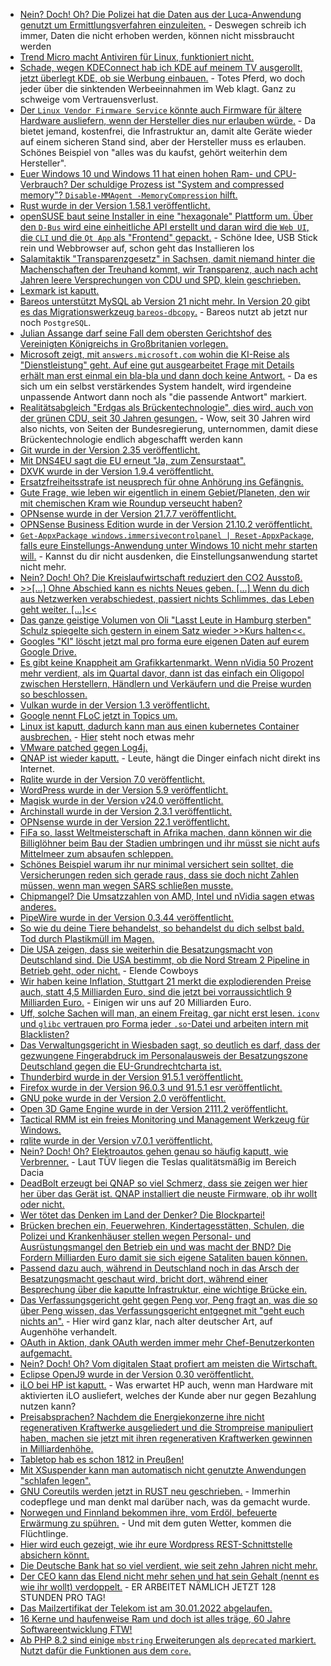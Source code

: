 * [Nein? Doch! Oh? Die Polizei hat die Daten aus der Luca-Anwendung genutzt um Ermittlungsverfahren einzuleiten.](https://blog.fefe.de/?ts=9f176957) - Deswegen schreib ich immer, Daten die nicht erhoben werden, können nicht missbraucht werden
* [Trend Micro macht Antiviren für Linux, funktioniert nicht.](https://blog.fefe.de/?ts=9f1777aa)
* [Schade, wegen KDEConnect hab ich KDE auf meinem TV ausgerollt, jetzt überlegt KDE, ob sie Werbung einbauen.](https://blog.fefe.de/?ts=9f136c16) - Totes Pferd, wo doch jeder über die sinktenden Werbeeinnahmen im Web klagt. Ganz zu schweige vom Vertrauensverlust.
* [Der `Linux Vendor Firmware Service` könnte auch Firmware für ältere Hardware ausliefern, wenn der Hersteller dies nur erlauben würde.](https://www.phoronix.com/scan.php?page=news_item&px=LVFS-Alternative-Firmware) - Da bietet jemand, kostenfrei, die Infrastruktur an, damit alte Geräte wieder auf einem sicheren Stand sind, aber der Hersteller muss es erlauben. Schönes Beispiel von "alles was du kaufst, gehört weiterhin dem Hersteller".
* [Euer Windows 10 und Windows 11 hat einen hohen Ram- und CPU-Verbrauch? Der schuldige Prozess ist "System and compressed memory"? `Disable-MMAgent -MemoryCompression` hilft.](http://woshub.com/memory-compression-process-high-usage-windows-10/)
* [Rust wurde in der Version 1.58.1 veröffentlicht.](https://blog.rust-lang.org/2022/01/20/Rust-1.58.1.html)
* [openSUSE baut seine Installer in eine "hexagonale" Plattform um. Über den `D-Bus` wird eine einheitliche API erstellt und daran wird die `Web UI`, die `CLI` und die `Qt App` als "Frontend" gepackt.](https://www.phoronix.com/scan.php?page=news_item&px=openSUSE-D-Installer) - Schöne Idee, USB Stick rein und Webbrowser auf, schon geht das Installieren los
* [Salamitaktik "Transparenzgesetz" in Sachsen, damit niemand hinter die Machenschaften der Treuhand kommt, wir Transparenz, auch nach acht Jahren leere Versprechungen von CDU und SPD, klein geschrieben.](https://netzpolitik.org/2022/saechsisches-transparenzgesetz-mittelmass-statt-transparenzvorreiter/)
* [Lexmark ist kaputt.](https://www.borncity.com/blog/2022/01/24/kritische-schwachstelle-cve-2021-44738-in-lexmark-druckern-jan-2022/)
* [Bareos unterstützt MySQL ab Version 21 nicht mehr. In Version 20 gibt es das Migrationswerkzeug `bareos-dbcopy`.](https://www.bareos.com/de/end-of-life-fuer-mysql/) - Bareos nutzt ab jetzt nur noch `PostgreSQL`.
* [Julian Assange darf seine Fall dem obersten Gerichtshof des Vereinigten Königreichs in Großbritanien vorlegen.](https://netzpolitik.org/2022/grossbritannien-die-auslieferung-von-assange-kann-vor-das-hoechste-britische-gericht/)
* [Microsoft zeigt, mit `answers.microsoft.com` wohin die KI-Reise als "Dienstleistung" geht. Auf eine gut ausgearbeitet Frage mit Details erhält man erst einmal ein bla-bla und dann doch keine Antwort.](https://www.borncity.com/blog/2022/01/25/wo-gibt-es-support-fr-microsoft-produkte-der-niedergang-von-microsoft-answers/) - Da es sich um ein selbst verstärkendes System handelt, wird irgendeine unpassende Antwort dann noch als "die passende Antwort" markiert.
* [Realitätsabgleich "Erdgas als Brückentechnologie", dies wird, auch von der grünen CDU, seit 30 Jahren gesungen.](https://www.sonnenseite.com/de/energie/erdgas-die-unendlich-lange-bruecke-in-das-solarzeitalter/) - Wow, seit 30 Jahren wird also nichts, von Seiten der Bundesregierung, unternommen, damit diese Brückentechnologie endlich abgeschafft werden kann
* [Git wurde in der Version 2.35 veröffentlicht.](https://www.phoronix.com/scan.php?page=news_item&px=Git-2.35-Released)
* [Mit DNS4EU sagt die EU erneut "Ja, zum Zensurstaat".](https://netzpolitik.org/2022/dns4eu-eu-will-eigenen-dns-server-mit-filterlisten-und-netzsperren/)
* [DXVK wurde in der Version 1.9.4 veröffentlicht.](https://www.phoronix.com/scan.php?page=news_item&px=DXVK-1.9.4-Released)
* [Ersatzfreiheitsstrafe ist neusprech für ohne Anhörung ins Gefängnis.](https://verfassungsblog.de/ohne-anhorung-ins-gefangnis/)
* [Gute Frage, wie leben wir eigentlich in einem Gebiet/Planeten, den wir mit chemischen Kram wie Roundup verseucht haben?](https://netzfrauen.org/2022/01/24/earth-6/)
* [OPNsense wurde in der Version 21.7.7 veröffentlicht.](https://opnsense.org/opnsense-21-7-7-released/)
* [OPNSense Business Edition wurde in der Version 21.10.2 veröffentlicht.](https://opnsense.org/opnsense-business-edition-21-10-2-released/)
* [`Get-AppxPackage windows.immersivecontrolpanel | Reset-AppxPackage`, falls eure Einstellungs-Anwendung unter Windows 10 nicht mehr starten will.](http://woshub.com/settings-app-wont-open-crashes-windows/) - Kannst du dir nicht ausdenken, die Einstellungsanwendung startet nicht mehr.
* [Nein? Doch! Oh? Die Kreislaufwirtschaft reduziert den CO2 Ausstoß.](https://www.sonnenseite.com/de/umwelt/studie-belegt-klimaschutzeffekte-durch-kreislaufwirtschaft/)
* [>>[...] Ohne Abschied kann es nichts Neues geben. [...] Wenn du dich aus Netzwerken verabschiedest, passiert nichts Schlimmes, das Leben geht weiter. [...]<<](https://www.kuketz-blog.de/gutes-leben-mit-dem-netzwerkeffekt/)
* [Das ganze geistige Volumen von Oli "Lasst Leute in Hamburg sterben" Schulz spiegelte sich gestern in einem Satz wieder >>Kurs halten<<.](https://blog.fefe.de/?ts=9f11ebef)
* [Googles "KI" löscht jetzt mal pro forma eure eigenen Daten auf eurem Google Drive.](https://blog.fefe.de/?ts=9f11d96d)
* [Es gibt keine Knappheit am Grafikkartenmarkt. Wenn nVidia 50 Prozent mehr verdient, als im Quartal davor, dann ist das einfach ein Oligopol zwischen Herstellern, Händlern und Verkäufern und die Preise wurden so beschlossen.](https://blog.fefe.de/?ts=9f11d1f4)
* [Vulkan wurde in der Version 1.3 veröffentlicht.](https://www.phoronix.com/scan.php?page=article&item=vulkan-13-2022&num=1)
* [Google nennt FLoC jetzt in Topics um.](https://netzpolitik.org/2022/online-werbung-google-gibt-seine-plaene-fuer-cookie-ersatz-floc-auf/)
* [Linux ist kaputt, dadurch kann man aus einen kubernetes Container ausbrechen.](https://www.bleepingcomputer.com/news/security/linux-kernel-bug-can-let-hackers-escape-kubernetes-containers/) - [Hier](https://www.bleepingcomputer.com/news/security/linux-system-service-bug-gives-root-on-all-major-distros-exploit-released/) steht noch etwas mehr
* [VMware patched gegen Log4j.](https://www.bleepingcomputer.com/news/security/vmware-patch-horizon-servers-against-ongoing-log4j-attacks/)
* [QNAP ist wieder kaputt.](https://www.bleepingcomputer.com/news/security/new-deadbolt-ransomware-targets-qnap-devices-asks-50-btc-for-master-key/) - Leute, hängt die Dinger einfach nicht direkt ins Internet.
* [Rqlite wurde in der Version 7.0 veröffentlicht.](https://www.phoronix.com/scan.php?page=news_item&px=Rqlite-7.0-Released)
* [WordPress wurde in der Version 5.9 veröffentlicht.](https://www.borncity.com/blog/2022/01/26/wordpress-5-9-verfgbar/)
* [Magisk wurde in der Version v24.0 veröffentlicht.](https://github.com/topjohnwu/Magisk/releases/tag/v24.0)
* [Archinstall wurde in der Version 2.3.1 veröffentlicht.](https://www.phoronix.com/scan.php?page=news_item&px=Arch-Linux-Archinstall-2.3.1)
* [OPNsense wurde in der Version 22.1 veröffentlicht.](https://opnsense.org/opnsense-22-1-released/)
* [FiFa so, lasst Weltmeisterschaft in Afrika machen, dann können wir die Billiglöhner beim Bau der Stadien umbringen und ihr müsst sie nicht aufs Mittelmeer zum absaufen schleppen.](https://blog.fefe.de/?ts=9f0fbf5c)
* [Schönes Beispiel warum ihr nur minimal versichert sein solltet, die Versicherungen reden sich gerade raus, dass sie doch nicht Zahlen müssen, wenn man wegen SARS schließen musste.](https://blog.fefe.de/?ts=9f0fac44)
* [Chipmangel? Die Umsatzzahlen von AMD, Intel und nVidia sagen etwas anderes.](https://www.3dcenter.org/news/die-intel-geschaeftsergebnisse-im-vierten-quartal-sowie-gesamtjahr-2021)
* [PipeWire wurde in der Version 0.3.44 veröffentlicht.](https://www.phoronix.com/scan.php?page=news_item&px=PipeWire-0.3.44-Released)
* [So wie du deine Tiere behandelst, so behandelst du dich selbst bald. Tod durch Plastikmüll im Magen.](https://netzfrauen.org/2022/01/27/plastic-31/)
* [Die USA zeigen, dass sie weiterhin die Besatzungsmacht von Deutschland sind. Die USA bestimmt, ob die Nord Stream 2 Pipeline in Betrieb geht, oder nicht.](https://blog.fefe.de/?ts=9f0df39b) - Elende Cowboys
* [Wir haben keine Inflation, Stuttgart 21 merkt die explodierenden Preise auch, statt 4,5 Milliarden Euro, sind die jetzt bei vorraussichtlich 9 Milliarden Euro.](https://blog.fefe.de/?ts=9f0df20e) - Einigen wir uns auf 20 Milliarden Euro.
* [Uff, solche Sachen will man, an einem Freitag, gar nicht erst lesen. `iconv` und `glibc` vertrauen pro Forma jeder `.so`-Datei und arbeiten intern mit Blacklisten?](https://blog.fefe.de/?ts=9f0c6e9e)
* [Das Verwaltungsgericht in Wiesbaden sagt, so deutlich es darf, dass der gezwungene Fingerabdruck im Personalausweis der Besatzungszone Deutschland gegen die EU-Grundrechtcharta ist.](https://tuxproject.de/blog/2022/01/hoffnung-dexit-10-unrechtsstaat-per-fingerabdruck/)
* [Thunderbird wurde in der Version 91.5.1 veröffentlicht.](https://www.borncity.com/blog/2022/01/28/thunderbird-91-5-1/)
* [Firefox wurde in der Version 96.0.3 und 91.5.1 esr veröffentlicht.](https://www.borncity.com/blog/2022/01/28/firefox-96-0-3-und-91-5-1-esr-verfgbar/)
* [GNU poke wurde in der Version 2.0 veröffentlicht.](https://lwn.net/Articles/882965)
* [Open 3D Game Engine wurde in der Version 2111.2 veröffentlicht.](https://www.phoronix.com/scan.php?page=news_item&px=Open-3D-O3DE-2111.2)
* [Tactical RMM ist ein freies Monitoring und Management Werkzeug für Windows.](https://4sysops.com/archives/tactical-rmm-open-source-remote-monitoring-and-management-for-windows/)
* [rqlite wurde in der Version v7.0.1 veröffentlicht.](https://github.com/rqlite/rqlite/releases/tag/v7.0.1)
* [Nein? Doch! Oh? Elektroautos gehen genau so häufig kaputt, wie Verbrenner.](https://www.sonnenseite.com/de/mobilitaet/so-schneiden-e-autos-bei-der-ersten-hauptuntersuchung-ab/) - Laut TÜV liegen die Teslas qualitätsmäßig im Bereich Dacia
* [DeadBolt erzeugt bei QNAP so viel Schmerz, dass sie zeigen wer hier her über das Gerät ist. QNAP installiert die neuste Firmware, ob ihr wollt oder nicht.](https://www.borncity.com/blog/2022/01/28/qnap-probt-zwangsupdate-nach-3-600-deadbolt-ransomware-infektionen/)
* [Wer tötet das Denken im Land der Denker? Die Blockpartei!](https://blog.fefe.de/?ts=9f0a7557)
* [Brücken brechen ein, Feuerwehren, Kindertagesstätten, Schulen, die Polizei und Krankenhäuser stellen wegen Personal- und Ausrüstungsmangel den Betrieb ein und was macht der BND? Die Fordern Milliarden Euro damit sie sich eigene Sataliten bauen können.](https://blog.fefe.de/?ts=9f0aaa2b)
* [Passend dazu auch, während in Deutschland noch in das Arsch der Besatzungsmacht geschaut wird, bricht dort, während einer Besprechung über die kaputte Infrastruktur, eine wichtige Brücke ein.](https://blog.fefe.de/?ts=9f0a8d47)
* [Das Verfassungsgericht geht gegen Peng vor, Peng fragt an, was die so über Peng wissen, das Verfassungsgericht entgegnet mit "geht euch nichts an".](https://netzpolitik.org/2022/peng-keine-auskunft-unter-diesem-verein/) - Hier wird ganz klar, nach alter deutscher Art, auf Augenhöhe verhandelt.
* [OAuth in Aktion, dank OAuth werden immer mehr Chef-Benutzerkonten aufgemacht.](https://www.bleepingcomputer.com/news/security/hackers-are-taking-over-ceo-accounts-with-rogue-oauth-apps/)
* [Nein? Doch! Oh? Vom digitalen Staat profiert am meisten die Wirtschaft.](https://netzpolitik.org/2022/staatliche-vorzeigeprojekte-wer-profitiert-von-digitaler-souveraenitaet/)
* [Eclipse OpenJ9 wurde in der Version 0.30 veröffentlicht.](https://www.phoronix.com/scan.php?page=news_item&px=Eclipse-OpenJ9-0.30)
* [iLO bei HP ist kaputt.](https://www.borncity.com/blog/2022/01/29/ber-20-000-hpe-proliant-server-mit-veraltetem-ilo-per-internet-erreichbar/) - Was erwartet HP auch, wenn man Hardware mit aktivierten iLO ausliefert, welches der Kunde aber nur gegen Bezahlung nutzen kann?
* [Preisabsprachen? Nachdem die Energiekonzerne ihre nicht regenerativen Kraftwerke ausgeliedert und die Strompreise manipuliert haben, machen sie jetzt mit ihren regenerativen Kraftwerken gewinnen in Milliardenhöhe.](https://www.sonnenseite.com/de/wirtschaft/diw-rekordpreise-an-der-stromboerse-bringen-photovoltaik-und-windkraft-betreibern-mehrerloese-in-milliardenhoehe/)
* [Tabletop hab es schon 1812 in Preußen!](https://www.onli-blogging.de/2125/Linksammlung-042022.html)
* [Mit XSuspender kann man automatisch nicht genutzte Anwendungen "schlafen legen".](https://kernc.github.io/xsuspender/)
* [GNU Coreutils werden jetzt in RUST neu geschrieben.](https://www.phoronix.com/scan.php?page=news_item&px=Rust-Coreutils-Jan-2022) - Immerhin codepflege und man denkt mal darüber nach, was da gemacht wurde.
* [Norwegen und Finnland bekommen ihre, vom Erdöl, befeuerte Erwärmung zu spühren.](https://netzfrauen.org/2022/01/29/norway-5/) - Und mit dem guten Wetter, kommen die Flüchtlinge.
* [Hier wird euch gezeigt, wie ihr eure Wordpress REST-Schnittstelle absichern könnt.](https://www.shellhacks.com/wordpress-disable-rest-api-restrict-access/)
* [Die Deutsche Bank hat so viel verdient, wie seit zehn Jahren nicht mehr.](https://blog.fefe.de/?ts=9f0b9a7a)
* [Der CEO kann das Elend nicht mehr sehen und hat sein Gehalt (nennt es wie ihr wollt) verdoppelt.](https://blog.fefe.de/?ts=9f0b9828) - ER ARBEITET NÄMLICH JETZT 128 STUNDEN PRO TAG!
* [Das Mailzertifikat der Telekom ist am 30.01.2022 abgelaufen.](https://www.borncity.com/blog/2022/01/30/mail-probleme-telekom-zertifikat-zum-30-1-2022-abgelaufen/)
* [16 Kerne und haufenweise Ram und doch ist alles träge, 60 Jahre Softwareentwicklung FTW!](https://www.borncity.com/blog/2022/01/30/60-jahre-software-entwicklung-ein-alptraum-der-mit-grottiger-qualitt-und-im-chaos-endet/)
* [Ab PHP 8.2 sind einige `mbstring` Erweiterungen als `deprecated` markiert. Nutzt dafür die Funktionen aus dem `core`.](https://php.watch/versions/8.2/mbstring-qprint-base64-uuencode-html-entities-deprecated)

